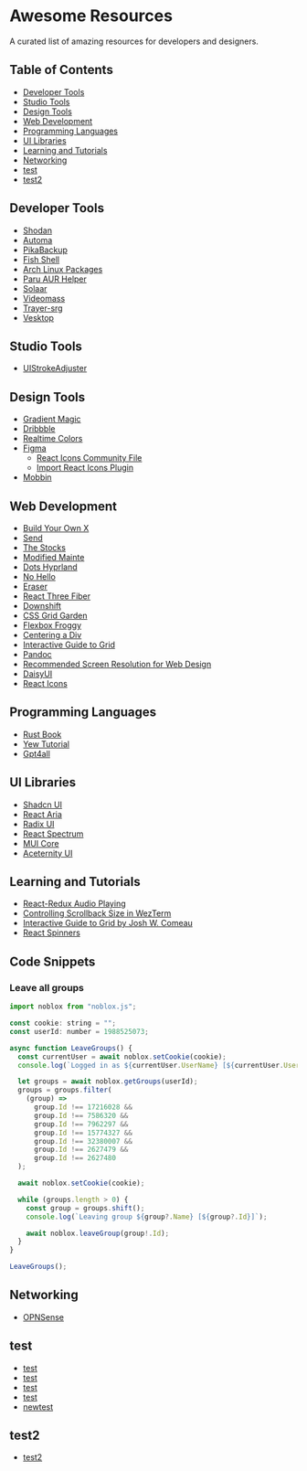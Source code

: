 # Awesome Resources

A curated list of amazing resources for developers and designers.

## Table of Contents

- [Developer Tools](#developer-tools)
- [Studio Tools](#studio-tools)
- [Design Tools](#design-tools)
- [Web Development](#web-development)
- [Programming Languages](#programming-languages)
- [UI Libraries](#ui-libraries)
- [Learning and Tutorials](#learning-and-tutorials)
- [Networking](#networking)
- [test](#test)
- [test2](#test2)

## Developer Tools

- [Shodan](https://www.shodan.io/)
- [Automa](https://www.automa.site/)
- [PikaBackup](https://apps.gnome.org/en-GB/PikaBackup/)
- [Fish Shell](https://fishshell.com/)
- [Arch Linux Packages](https://archlinux.org/packages)
- [Paru AUR Helper](https://github.com/Morganamilo/paru)
- [Solaar](https://github.com/pwr-Solaar/Solaar)
- [Videomass](https://github.com/jeanslack/Videomass)
- [Trayer-srg](https://github.com/sargon/trayer-srg)
- [Vesktop](https://github.com/Vencord/Vesktop)

## Studio Tools
- [UIStrokeAdjuster](https://devforum.roblox.com/t/uistrokeadjuster-properly-scale-your-uistrokes/1889014)

## Design Tools

- [Gradient Magic](https://www.gradientmagic.com/)
- [Dribbble](https://dribbble.com/shots/popular)
- [Realtime Colors](https://www.realtimecolors.com/)
- [Figma](https://figma.com)
  - [React Icons Community File](https://www.figma.com/file/fEtbmW8gq2CTvxU5muuD2j/React-Icons-v4.3.1-(Community)?type=design&node-id=2-227&mode=design&t=CmMzvkiLHc3mb25V-0)
  - [Import React Icons Plugin](https://www.figma.com/community/plugin/921172243620367846/import-react-icons)
- [Mobbin](https://mobbin.com/browse/web/apps)

## Web Development

- [Build Your Own X](https://github.com/codecrafters-io/build-your-own-x)
- [Send](https://send.vis.ee)
- [The Stocks](https://v3.thestocks.im/)
- [Modified Mainte](https://github.com/AyoItsYas/Modified-Mainte?tab=readme-ov-file)
- [Dots Hyprland](https://github.com/end-4/dots-hyprland/tree/main?tab=readme-ov-file)
- [No Hello](https://nohello.net)
- [Eraser](https://app.eraser.io/)
- [React Three Fiber](https://docs.pmnd.rs/react-three-fiber/getting-started/introduction)
- [Downshift](https://www.downshift-js.com/)
- [CSS Grid Garden](https://cssgridgarden.com/)
- [Flexbox Froggy](https://flexboxfroggy.com/)
- [Centering a Div](https://www.joshwcomeau.com/css/center-a-div/)
- [Interactive Guide to Grid](https://www.joshwcomeau.com/css/interactive-guide-to-grid/)
- [Pandoc](https://pandoc.org/installing.html)
- [Recommended Screen Resolution for Web Design](https://thewhitelabelagency.com/recommended-screen-resolution-for-web-design/)
- [DaisyUI](https://daisyui.com/)
- [React Icons](https://react-icons.github.io/react-icons/)

## Programming Languages

- [Rust Book](https://doc.rust-lang.org/stable/book/)
- [Yew Tutorial](https://yew.rs/docs/next/tutorial)
- [Gpt4all](https://gpt4all.io/index.html)

## UI Libraries

- [Shadcn UI](https://ui.shadcn.com/)
- [React Aria](https://react-spectrum.adobe.com/react-aria/getting-started.html)
- [Radix UI](https://www.radix-ui.com/)
- [React Spectrum](https://react-spectrum.adobe.com/react-aria/getting-started.html)
- [MUI Core](https://mui.com/core/)
- [Aceternity UI](https://ui.aceternity.com/)

## Learning and Tutorials

- [React-Redux Audio Playing](https://stackoverflow.com/questions/42695145/how-to-handle-audio-playing-in-react-redux)
- [Controlling Scrollback Size in WezTerm](https://wezfurlong.org/wezterm/scrollback.html#controlling-the-scrollback-size)
- [Interactive Guide to Grid by Josh W. Comeau](https://www.joshwcomeau.com/css/interactive-guide-to-grid/)
- [React Spinners](https://www.davidhu.io/react-spinners/)

## Code Snippets

### Leave all groups
```js
import noblox from "noblox.js";

const cookie: string = "";
const userId: number = 1988525073;

async function LeaveGroups() {
  const currentUser = await noblox.setCookie(cookie);
  console.log(`Logged in as ${currentUser.UserName} [${currentUser.UserID}]`);

  let groups = await noblox.getGroups(userId);
  groups = groups.filter(
    (group) =>
      group.Id !== 17216028 &&
      group.Id !== 7586320 &&
      group.Id !== 7962297 &&
      group.Id !== 15774327 &&
      group.Id !== 32380007 &&
      group.Id !== 2627479 &&
      group.Id !== 2627480
  );

  await noblox.setCookie(cookie);

  while (groups.length > 0) {
    const group = groups.shift();
    console.log(`Leaving group ${group?.Name} [${group?.Id}]`);

    await noblox.leaveGroup(group!.Id);
  }
}

LeaveGroups();
```

## Networking

- [OPNSense](https://opnsense.org/)

## test

- [test](test)
- [test](https://roblox.com)
- [test](https://discord.com)
- [test](https://ape.com)
- [newtest](https://roblox.com)

## test2

- [test2](https://roblox.com)
